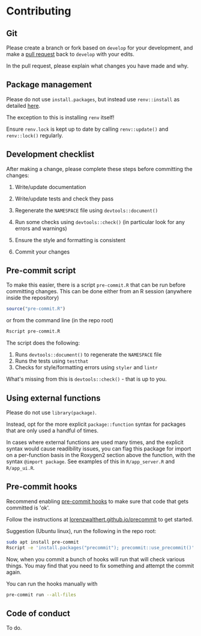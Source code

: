 # Contributing

## Git

Please create a branch or fork based on `develop` for your development, and make a [pull request](https://docs.github.com/en/pull-requests/collaborating-with-pull-requests/proposing-changes-to-your-work-with-pull-requests/creating-a-pull-request) back to `develop` with your edits.

In the pull request, please explain what changes you have made and why.


## Package management

Please do not use `install.packages`, but instead use `renv::install` as detailed [here](https://rstudio.github.io/renv/index.html).

The exception to this is installing `renv` itself!

Ensure `renv.lock` is kept up to date by calling `renv::update()` and `renv::lock()` regularly.


## Development checklist

After making a change, please complete these steps before committing the changes:

1. Write/update documentation

2. Write/update tests and check they pass

3. Regenerate the `NAMESPACE` file using `devtools::document()`

4. Run some checks using `devtools::check()` (in particular look for any errors and warnings)

5. Ensure the style and formatting is consistent

6. Commit your changes


## Pre-commit script

To make this easier, there is a script `pre-commit.R` that can be run before committing changes.
This can be done either from an R session (anywhere inside the repository)

```R
source("pre-commit.R")
```

or from the command line (in the repo root)

```sh
Rscript pre-commit.R
```

The script does the following:

1. Runs `devtools::document()` to regenerate the `NAMESPACE` file
2. Runs the tests using `testthat`
3. Checks for style/formatting errors using `styler` and `lintr`

What's missing from this is `devtools::check()` - that is up to you.


## Using external functions

Please do not use `library(package)`.

Instead, opt for the more explicit `package::function` syntax for packages that are only used a handful of times.

In cases where external functions are used many times, and the explicit syntax would cause readibility issues, you can flag this package for import on a per-function basis in the Roxygen2 section above the function, with the syntax `@import package`. 
See examples of this in `R/app_server.R` and `R/app_ui.R`.


## Pre-commit hooks

Recommend enabling [pre-commit hooks](https://pre-commit.com/) to make sure that code that gets committed is 'ok'.

Follow the instructions at [lorenzwalthert.github.io/precommit](https://lorenzwalthert.github.io/precommit/articles/precommit.html) to get started.

Suggestion (Ubuntu linux), run the following in the repo root:

```sh
sudo apt install pre-commit
Rscript -e 'install.packages("precommit"); precommit::use_precommit()'
```

Now, when you commit a bunch of hooks will run that will check various things.
You may find that you need to fix something and attempt the commit again.

You can run the hooks manually with

```sh
pre-commit run --all-files
```


## Code of conduct

To do.
